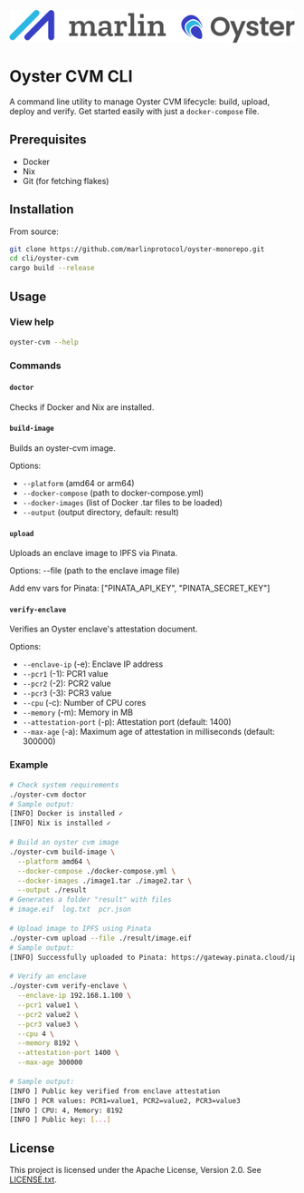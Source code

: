 ![Marlin Oyster Logo](./logo.svg)

# Oyster CVM CLI

A command line utility to manage Oyster CVM lifecycle: build, upload, deploy and verify. Get started easily with just a `docker-compose` file.

## Prerequisites

- Docker
- Nix
- Git (for fetching flakes)

## Installation

From source:

```bash
git clone https://github.com/marlinprotocol/oyster-monorepo.git
cd cli/oyster-cvm
cargo build --release
```

## Usage

### View help

```bash
oyster-cvm --help
```

### Commands

#### `doctor`

Checks if Docker and Nix are installed.

#### `build-image`
Builds an oyster-cvm image.

Options:
- `--platform` (amd64 or arm64)
- `--docker-compose` (path to docker-compose.yml)
- `--docker-images` (list of Docker .tar files to be loaded)
- `--output` (output directory, default: result)

#### `upload`
Uploads an enclave image to IPFS via Pinata.

Options:
--file (path to the enclave image file)

Add env vars for Pinata:
["PINATA_API_KEY", "PINATA_SECRET_KEY"]

#### `verify-enclave`
Verifies an Oyster enclave's attestation document.

Options:
- `--enclave-ip` (-e): Enclave IP address
- `--pcr1` (-1): PCR1 value
- `--pcr2` (-2): PCR2 value  
- `--pcr3` (-3): PCR3 value
- `--cpu` (-c): Number of CPU cores
- `--memory` (-m): Memory in MB
- `--attestation-port` (-p): Attestation port (default: 1400)
- `--max-age` (-a): Maximum age of attestation in milliseconds (default: 300000)

### Example

```bash
# Check system requirements
./oyster-cvm doctor
# Sample output:
[INFO] Docker is installed ✓
[INFO] Nix is installed ✓

# Build an oyster cvm image
./oyster-cvm build-image \
  --platform amd64 \
  --docker-compose ./docker-compose.yml \
  --docker-images ./image1.tar ./image2.tar \
  --output ./result
# Generates a folder "result" with files
# image.eif  log.txt  pcr.json

# Upload image to IPFS using Pinata
./oyster-cvm upload --file ./result/image.eif
# Sample output:
[INFO] Successfully uploaded to Pinata: https://gateway.pinata.cloud/ipfs/Qm...

# Verify an enclave
./oyster-cvm verify-enclave \
  --enclave-ip 192.168.1.100 \
  --pcr1 value1 \
  --pcr2 value2 \
  --pcr3 value3 \
  --cpu 4 \
  --memory 8192 \
  --attestation-port 1400 \
  --max-age 300000

# Sample output:
[INFO ] Public key verified from enclave attestation
[INFO ] PCR values: PCR1=value1, PCR2=value2, PCR3=value3
[INFO ] CPU: 4, Memory: 8192
[INFO ] Public key: [...]
```

## License

This project is licensed under the Apache License, Version 2.0. See [LICENSE.txt](./LICENSE.txt).
